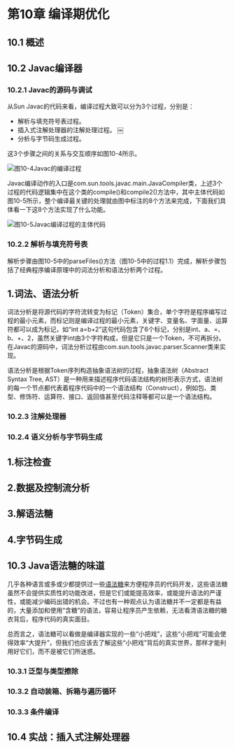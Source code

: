 # 第10章 编译期优化

## 10.1 概述

## 10.2 Javac编译器

### 10.2.1 Javac的源码与调试

从Sun Javac的代码来看，编译过程大致可以分为3个过程，分别是：

* 解析与填充符号表过程。
* 插入式注解处理器的注解处理过程。 ￼
* 分析与字节码生成过程。

这3个步骤之间的关系与交互顺序如图10-4所示。

![&#x56FE;10-4Javac&#x7684;&#x7F16;&#x8BD1;&#x8FC7;&#x7A0B;](https://github.com/malinkang/JavaNote/tree/05f7c6abd740c7af6029fb75682bad60b7d55521/images/understanding-the-jvm/10-4.png)

Javac编译动作的入口是com.sun.tools.javac.main.JavaCompiler类，上述3个过程的代码逻辑集中在这个类的compile\(\)和compile2\(\)方法中，其中主体代码如图10-5所示，整个编译最关键的处理就由图中标注的8个方法来完成，下面我们具体看一下这8个方法实现了什么功能。

![&#x56FE;10-5Javac&#x7F16;&#x8BD1;&#x8FC7;&#x7A0B;&#x7684;&#x4E3B;&#x4F53;&#x4EE3;&#x7801;](https://github.com/malinkang/JavaNote/tree/05f7c6abd740c7af6029fb75682bad60b7d55521/images/understanding-the-jvm/10-5.png)

### 10.2.2 解析与填充符号表

解析步骤由图10-5中的parseFiles\(\)方法（图10-5中的过程1.1）完成，解析步骤包括了经典程序编译原理中的词法分析和语法分析两个过程。

## 1.词法、语法分析

词法分析是将源代码的字符流转变为标记（Token）集合，单个字符是程序编写过程的最小元素，而标记则是编译过程的最小元素，关键字、变量名、字面量、运算符都可以成为标记，如“int a=b+2”这句代码包含了6个标记，分别是int、a、=、b、+、2，虽然关键字int由3个字符构成，但是它只是一个Token，不可再拆分。在Javac的源码中，词法分析过程由com.sun.tools.javac.parser.Scanner类来实现。

语法分析是根据Token序列构造抽象语法树的过程，抽象语法树（Abstract Syntax Tree, AST）是一种用来描述程序代码语法结构的树形表示方式，语法树的每一个节点都代表着程序代码中的一个语法结构（Construct），例如包、类型、修饰符、运算符、接口、返回值甚至代码注释等都可以是一个语法结构。

### 10.2.3 注解处理器

### 10.2.4 语义分析与字节码生成

## 1.标注检查

## 2.数据及控制流分析

## 3.解语法糖

## 4.字节码生成

## 10.3 Java语法糖的味道

几乎各种语言或多或少都提供过一些[语法糖](https://zh.wikipedia.org/wiki/%E8%AF%AD%E6%B3%95%E7%B3%96)来方便程序员的代码开发，这些语法糖虽然不会提供实质性的功能改进，但是它们或能提高效率，或能提升语法的严谨性，或能减少编码出错的机会。不过也有一种观点认为语法糖并不一定都是有益的，大量添加和使用“含糖”的语法，容易让程序员产生依赖，无法看清语法糖的糖衣背后，程序代码的真实面目。

总而言之，语法糖可以看做是编译器实现的一些“小把戏”，这些“小把戏”可能会使得效率“大提升”，但我们也应该去了解这些“小把戏”背后的真实世界，那样才能利用好它们，而不是被它们所迷惑。

### 10.3.1 泛型与类型擦除

### 10.3.2 自动装箱、拆箱与遍历循环

### 10.3.3 条件编译

## 10.4 实战：插入式注解处理器

